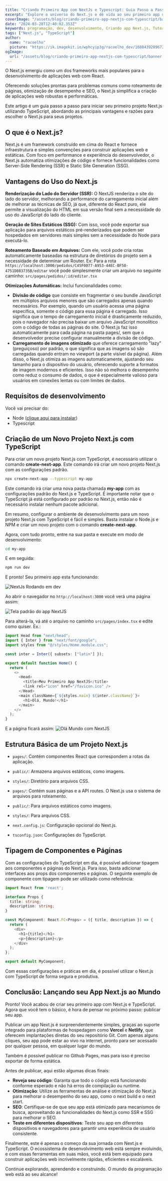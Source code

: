 ```yaml
---
title: "Criando Primeiro App com NextJs e Typescript: Guia Passo a Passo"
excerpt: "Explore o universo do Next.js e dê vida ao seu primeiro app utilizando TypeScript com este guia detalhado. Desde a configuração inicial até a publicação, aprenda como aproveitar as vantagens do Next.js para criar aplicações web performáticas com facilidade. Descubra a simplicidade do roteamento baseado em arquivos, a eficiência da renderização do lado do servidor e como a tipagem do TypeScript pode elevar a qualidade do seu projeto."
coverImage: "/assets/blog/criando-primeiro-app-nextjs-com-typescript/banner.png"
date: "2024-03-28T12:40:02.353Z"
keywords: programação, dev, desenvolvimento, Criando app Next.js, Tutorial Next.js TypeScript, Introdução ao Next.js, Desenvolvimento web Next.js, Next.js para iniciantes, Configuração Next.js TypeScript, Publicação de app Next.js, Vantagens do Next.js, Tipagem em Next.js com TypeScript, Next.js SSR e SSG
tags: ["Next.js", "TypeScript"]
author:
  name: "racoelho"
  picture: "https://ik.imagekit.io/wphcyip3g/racoelho_dev/1688439289672.jpeg?updatedAt=1701730648991"
ogImage:
  url: "/assets/blog/criando-primeiro-app-nextjs-com-typescript/banner.png"
---
```


O Next.js emergiu como um dos frameworks mais populares para o desenvolvimento de aplicações web com React.

Oferecendo soluções prontas para problemas comuns como roteamento de páginas, otimização de desempenho e SEO, o Next.js simplifica a criação de aplicações web robustas e performáticas. 

Este artigo é um guia passo a passo para iniciar seu primeiro projeto Next.js utilizando TypeScript, abordando as principais vantagens e razões para escolher o Next.js para seus projetos.


## O que é o Next.js?

Next.js é um framework construído em cima do React e fornece infraestrutura e simples convenções para construir aplicações web e estáticas. Com foco em performance e experiência do desenvolvedor, o Next.js automatiza otimizações de código e fornece funcionalidades como Server-Side Rendering (SSR) e Static Site Generation (SSG).

## Vantagens do Uso do Next.js


**Renderização do Lado do Servidor (SSR):**
O NextJS renderiza o site do lado do servidor, melhorando a performance do carregamento inicial além de melhorar as técnicas de SEO, já que, diferente do React puro, ele permite a visualização do HTML em sua versão final sem a necessidade do uso do JavaScript do lado do cliente.

**Geração de Sites Estáticos (SSG):**
Com isso, você pode exportar sua aplicação para arquivos estáticos pré-renderizados que podem ser hospedados em servidores mais simples sem a necessidade do Node para executá-lo.

**Roteamento Baseado em Arquivos:** 
Com ele, você pode cria rotas automaticamente baseadas na estrutura de diretórios do projeto sem a necessidade de determinar um Router.
Ex:
Para a rota `https://localhost:3000/pedidos/C45F0077-A953-44EC-BF58-4751D883735B/editar` você pode simplesmente criar um arquivo no seguinte caminho: `src/pages/pedidos/:id/editar.tsx`


**Otimizações Automáticas:**
Inclui funcionalidades como: 
- **Divisão de código** que consiste em fragmentar o seu bundle JavaScript em múltiplos arquivos menores que são carregados apenas quando necessários. Por exemplo, quando um usuário acessa uma página específica, somente o código para essa página é carregado. Isso significa que o tempo de carregamento inicial é drasticamente reduzido, pois o navegador não precisa baixar um arquivo JavaScript monolítico com o código de todas as páginas do site. O Next.js faz isso automaticamente para cada página na pasta pages/, sem que o desenvolvedor precise configurar manualmente a divisão de código.
- **Carregamento de imagens otimizado** que oferece carregamento "lazy" (preguiçoso) por padrão, o que significa que as imagens só são carregadas quando entram no viewport (a parte visível da página). Além disso, o Next.js otimiza as imagens automaticamente, ajustando seu tamanho para o dispositivo do usuário, oferecendo suporte a formatos de imagem modernos e eficientes. Isso não só melhora o desempenho como reduz o consumo de dados, o que é especialmente valioso para usuários em conexões lentas ou com limites de dados.


## Requisitos de desenvolvimento

Você vai precisar do:
- Node ([clique aqui para instalar](https://nodejs.org/))
- Typescript 


## Criação de um Novo Projeto Next.js com TypeScript

Para criar um novo projeto Next.js com TypeScript, é necessário utilizar o comando **create-next-app**. Este comando irá criar um novo projeto Next.js com as configurações padrão.

```bash
npx create-next-app --typescript my-app
```

Este comando irá criar uma nova pasta chamada **my-app** com as configurações padrão do Next.js e TypeScript. É importante notar que o TypeScript já está configurado por padrão no Next.js, então não é necessário instalar nenhum pacote adicional.

Em resumo, configurar o ambiente de desenvolvimento para um novo projeto Next.js com TypeScript é fácil e simples. Basta instalar o Node.js e NPM e criar um novo projeto com o comando **create-next-app**.


Agora, com tudo pronto, entre na sua pasta e execute em modo de desenvolvimento:

```bash
cd my-app
```

E em seguida:
```bash
npm run dev
```

E pronto! Seu primeiro app esta funcionando: 

![NextJs Rodando em dev](/assets/blog/criando-primeiro-app-nextjs-com-typescript/next-console.png)

Ao abrir o navegador no `http://localhost:3000` você verá uma página assim:

![Tela padrão  do app NextJS](/assets/blog/criando-primeiro-app-nextjs-com-typescript/default-page-nextjs.png)


Para alterá-la, vá até o arquivo no caminho `src/pages/index.tsx` e edite como quiser.
Ex.:

```typescript
import Head from "next/head";
import { Inter } from "next/font/google";
import styles from "@/styles/Home.module.css";

const inter = Inter({ subsets: ["latin"] });

export default function Home() {
  return (
    <>
      <Head>
        <title>Meu Primeiro App NextJS</title>
        <link rel="icon" href="/favicon.ico" />
      </Head>
      <main className={`${styles.main} ${inter.className}`}>
        <h1>Olá, Mundo!</h1>
      </main>
    </>
  );
}
```

E a página ficará assim:
![Olá Mundo com NextJS](/assets/blog/criando-primeiro-app-nextjs-com-typescript/hello-world-nextjs.png)


## Estrutura Básica de um Projeto Next.js

- `pages/`: Contém componentes React que correspondem a rotas da aplicação.
- `public/`: Armazena arquivos estáticos, como imagens.
- `styles/`: Diretório para arquivos CSS.

- `pages/`: Contém suas páginas e a API routes. O Next.js usa o sistema de arquivos para roteamento.
- `public/`: Para arquivos estáticos como imagens.
- `styles/`: Para arquivos CSS.
- `next.config.js`: Configuração opcional do Next.js.
- `tsconfig.json`: Configurações do TypeScript.



## Tipagem de Componentes e Páginas

Com as configurações do TypeScript em dia, é possível adicionar tipagem aos componentes e páginas do Next.js. Para isso, basta adicionar interfaces aos props dos componentes e páginas. O seguinte exemplo de componente com tipagem pode ser utilizado como referência:

```typescript
import React from 'react';

interface Props {
  title: string;
  description: string;
}

const MyComponent: React.FC<Props> = ({ title, description }) => {
  return (
    <div>
      <h1>{title}</h1>
      <p>{description}</p>
    </div>
  );
};

export default MyComponent;
```

Com essas configurações e práticas em dia, é possível utilizar o Next.js com TypeScript de forma segura e produtiva.


## Conclusão: Lançando seu App Next.js ao Mundo

Pronto! Você acabou de criar seu primeiro app com Next.js e TypeScript. 
Agora que você tem o básico, é hora de pensar no próximo passo: publicar seu app.

Publicar um app Next.js é surpreendentemente simples, graças ao suporte integrado para plataformas de hospedagem como **Vercel** e **Netlify**, que oferecem implantações diretas do seu repositório Git. Com apenas alguns cliques, seu app pode estar ao vivo na internet, pronto para ser acessado por qualquer pessoa, em qualquer lugar do mundo.

Também é possível publicar no Github Pages, mas para isso é preciso exportar de forma estática.

Antes de publicar, aqui estão algumas dicas finais:

- **Reveja seu código**: Garanta que todo o código está funcionando conforme esperado e não há erros de compilação ou runtime.
- **Otimização**: Utilize as ferramentas de análise e otimização do Next.js para melhorar o desempenho do seu app, como o next build e o next start.
- **SEO**: Certifique-se de que seu app está otimizado para mecanismos de busca, aproveitando as funcionalidades do Next.js como SSR e SSG para melhorar o SEO.
- **Teste em diferentes dispositivos**: Teste seu app em diferentes dispositivos e navegadores para garantir uma experiência de usuário consistente.

Finalmente, este é apenas o começo da sua jornada com Next.js e TypeScript. O ecossistema de desenvolvimento web está sempre evoluindo, e com essas ferramentas em suas mãos, você está bem equipado para construir aplicações web incrivelmente rápidas, eficientes e escaláveis.

Continue explorando, aprendendo e construindo. O mundo da programação web está ao seu alcance!
